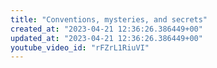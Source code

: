 ```yaml
---
title: "Conventions, mysteries, and secrets"
created_at: "2023-04-21 12:36:26.386449+00"
updated_at: "2023-04-21 12:36:26.386449+00"
youtube_video_id: "rFZrL1RiuVI"
---
```

